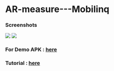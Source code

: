 # AR-measure---Mobilinq

### Screenshots

<img src = "Screenshots/Screenshot_1.png" />
<img src = "Screenshots/Screenshot_2.png" />

### For Demo APK : [here](https://github.com/leoDroidsmile/AR-Measure-Mobilinq/blob/main/Demo/AR_mobilinq.apk)
### Tutorial : [here](https://github.com/leoDroidsmile/AR-Measure-Mobilinq/blob/main/Demo/AR_mobilinq.mp4)
